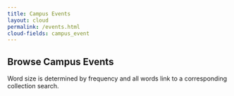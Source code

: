 ```yaml
---
title: Campus Events
layout: cloud
permalink: /events.html
cloud-fields: campus_event
---
```


## Browse Campus Events 

Word size is determined by frequency and all words link to a corresponding collection search.
